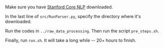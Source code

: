 Make sure you have [Stanford Core NLP](https://stanfordnlp.github.io/CoreNLP/download.html) downloaded.

In the last line of `src/RunParser.py`, specify the directory where it's downloaded.



Run the codes in `../raw_data_processing`. Then run the script `pre_steps.sh`.

Finally, run `run.sh`. It will take a long while -- 20+ hours to finish.